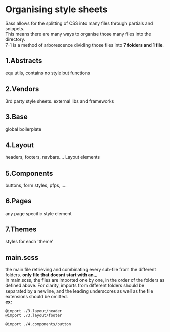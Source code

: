 # Organising style sheets

Sass allows for the splitting of CSS into many files through partials and snippets.  
This means there are many ways to organise those many files into the directory.  
7-1 is a method of arborescence dividing those files into **7 folders and 1 file**.


## 1.Abstracts
equ utils, contains no style but functions

## 2.Vendors
3rd party style sheets. external libs and frameworks

## 3.Base
global boilerplate

## 4.Layout
headers, footers, navbars.... Layout elements

## 5.Components
buttons, form styles, pfps, .... 

## 6.Pages
any page specific style element

## 7.Themes
styles for each 'theme'

## main.scss
the main file retrieving and combinating every sub-file from the different folders. **only file that doesnt start with an _**  
In main.scss, the files are imported one by one, in the order of the folders as defined above. For clarity, imports from different folders should be separated by a newline, and the leading underscores as well as the file extensions should be omitted.  
**ex:**
```
@import ./3.layout/header  
@import ./3.layout/footer

@import ./4.components/button
```
